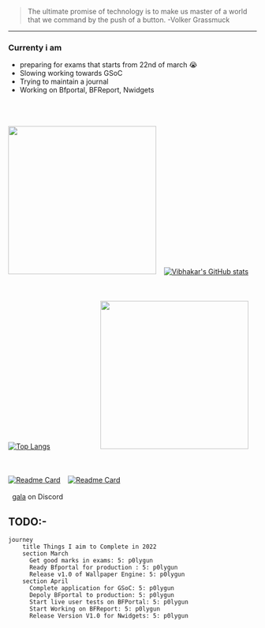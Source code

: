 >The ultimate promise of technology is to make us master of a world that we command by the push of a button. -Volker Grassmuck
***
### Currenty i am 
- preparing for exams that starts from 22nd of march 😭
- Slowing working towards GSoC
- Trying to maintain a journal
- Working on Bfportal, BFReport, Nwidgets

&nbsp;    
&nbsp;   
&nbsp;  
<img src="https://media.giphy.com/media/WUlplcMpOCEmTGBtBW/giphy.gif" width="300">&nbsp; &nbsp; [![Vibhakar's GitHub stats](https://github-readme-stats.vercel.app/api?username=p0lygun&theme=highcontrast)](#)  
&nbsp;   
&nbsp;   
&nbsp;   
[![Top Langs](https://github-readme-stats.vercel.app/api/top-langs/?username=p0lygun&theme=highcontrast)](#)&nbsp;   &nbsp;   &nbsp;   &nbsp;   &nbsp;  &nbsp;   &nbsp;   &nbsp;   &nbsp;   &nbsp;  &nbsp;   &nbsp; &nbsp; <img src="https://media1.giphy.com/media/8YBpKSm3uPWG9Ca0F4/giphy.gif" width="300" height="300">  
&nbsp;   
&nbsp;   
&nbsp;  
[![Readme Card](https://github-readme-stats.vercel.app/api/pin/?username=p0lygun&repo=wallpaper-engine&theme=highcontrast)](https://github.com/p0lygun/wallpaper-engine)&nbsp;  &nbsp;   [![Readme Card](https://github-readme-stats.vercel.app/api/pin/?username=p0lygun&repo=portal_helper&theme=highcontrast)](https://github.com/p0lygun/portal_helper)
&nbsp;   
&nbsp;   
&nbsp;
[gala](https://discord.com/users/338947895665360898) on Discord
## TODO:- 
```mermaid
journey
    title Things I aim to Complete in 2022 
    section March
      Get good marks in exams: 5: p0lygun
      Ready Bfportal for production : 5: p0lygun
      Release v1.0 of Wallpaper Engine: 5: p0lygun
    section April
      Complete application for GSoC: 5: p0lygun
      Depoly BFportal to production: 5: p0lygun
      Start live user tests on BFPortal: 5: p0lygun
      Start Working on BFReport: 5: p0lygun
      Release Version V1.0 for Nwidgets: 5: p0lygun
```

